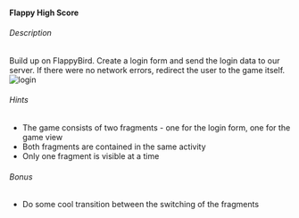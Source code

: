 #### Flappy High Score

###### Description
Build up on FlappyBird. Create a login form and send the login data to our server. If there were no network errors, redirect the user to the game itself.
![login](http://i.imgur.com/0UiVo8t.png)

###### Hints
- The game consists of two fragments - one for the login form, one for the game view
- Both fragments are contained in the same activity
- Only one fragment is visible at a time

###### Bonus
- Do some cool transition between the switching of the fragments

